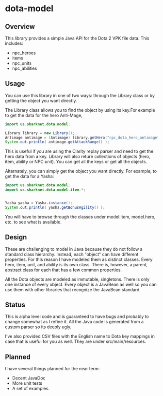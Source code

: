 # dota-model

## Overview
This library provides a simple Java API for the Dota 2 VPK file data. This includes:
 
 * npc_heroes
 * items
 * npc_units
 * npc_abilities
 
## Usage
You can use this library in one of two ways: through the Library class or by getting the object you want directly.

The Library class allows you to find the object by using its key.For example to get the data for the hero Anti-Mage,

```java
import us.sharknet.dota.model;

Library library = new Library();
Antimage antimage = (Antimage) library.getHero("npc_dota_hero_antimage");
System.out.println( antimage.getAttackRange() );
```  

This is useful if you are using the Clarity replay parser and need to get the hero data from a key. Library will also return collections of objects (hero, item, ability or NPC unit). You can get all the keys or get all the objects.
  
Alternately, you can simply get the object you want directly. For example, to get the data for a Yasha:

```java
import us.sharknet.dota.model;
import us.sharknet.dota.model.item.*;


Yasha yasha = Yasha.instance();
System.out.println( yasha.getBonusAgility() );
```  

You will have to browse through the classes under model.item, model.hero, etc. to see what is available.

## Design
 
These are challenging to model in Java because they do not follow a standard class hierarchy. Instead, each "object" can have different properties. For this reason I have modeled them as distinct classes. Every hero, item, unit, and ability is its own class. There is, however, a parent, abstract class for each that has a few common properties.
 
All the Dota objects are modeled as immutable, singletons. There is only one instance of every object. Every object is a JavaBean as well so you can use them with other libraries that recognize the JavaBean standard.

## Status
This is alpha level code and is guaranteed to have bugs and probably to change somewhat as I refine it. All the Java code is generated from a custom parser so its deeply ugly.  

I've also provided CSV files with the English name to Dota key mappings in case that is useful for you as well. They are under src/main/resources.

## Planned
I have several things planned for the near term:
* Decent JavaDoc
* More unit tests
* A set of examples.